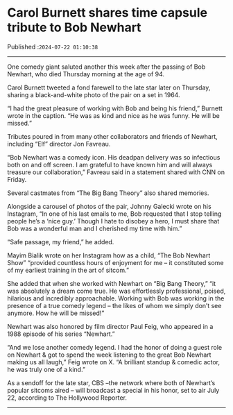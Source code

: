 # Carol Burnett shares time capsule tribute to Bob Newhart

Published :`2024-07-22 01:10:38`

---

One comedy giant saluted another this week after the passing of Bob Newhart, who died Thursday morning at the age of 94.

Carol Burnett tweeted a fond farewell to the late star later on Thursday, sharing a black-and-white photo of the pair on a set in 1964.

“I had the great pleasure of working with Bob and being his friend,” Burnett wrote in the caption. “He was as kind and nice as he was funny. He will be missed.”

Tributes poured in from many other collaborators and friends of Newhart, including “Elf” director Jon Favreau.

“Bob Newhart was a comedy icon. His deadpan delivery was so infectious both on and off screen. I am grateful to have known him and will always treasure our collaboration,” Favreau said in a statement shared with CNN on Friday.

Several castmates from “The Big Bang Theory” also shared memories.

Alongside a carousel of photos of the pair, Johnny Galecki wrote on his Instagram, “In one of his last emails to me, Bob requested that I stop telling people he’s a ‘nice guy.’ Though I hate to disobey a hero, I must share that Bob was a wonderful man and I cherished my time with him.”

“Safe passage, my friend,” he added.

Mayim Bialik wrote on her Instagram how as a child, “The Bob Newhart Show” “provided countless hours of enjoyment for me – it constituted some of my earliest training in the art of sitcom.”

She added that when she worked with Newhart on “Big Bang Theory,” “it was absolutely a dream come true. He was effortlessly professional, poised, hilarious and incredibly approachable. Working with Bob was working in the presence of a true comedy legend – the likes of whom we simply don’t see anymore. How he will be missed!”

Newhart was also honored by film director Paul Feig, who appeared in a 1988 episode of his series “Newhart.”

“And we lose another comedy legend. I had the honor of doing a guest role on Newhart & got to spend the week listening to the great Bob Newhart making us all laugh,” Feig wrote on X. “A brilliant standup & comedic actor, he was truly one of a kind.”

As a sendoff for the late star, CBS –the network where both of Newhart’s popular sitcoms aired – will broadcast a special in his honor, set to air July 22, according to The Hollywood Reporter.

---


